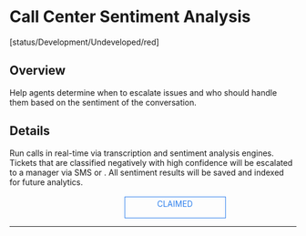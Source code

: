 <!--TODO: Replace all references to "VDA", "Developer Application", and "Developer App" with "Veritone Developer"-->
<style>
    #claim-this-flow-btn {
        display: block;
        color: #2F80ED;
        border: 1px solid #2F80ED;
        width: 170px;
        height: 30px;
        text-align: center;
        padding: 3px;
        position: relative;
        text-decoration: none;
        left: 40%;
    }
</style>
# Call Center Sentiment Analysis 
[status/Development/Undeveloped/red]


## Overview <!-- {docsify-ignore} -->
Help agents determine when to escalate issues and who should handle them based on the sentiment of the conversation.
## Details <!-- {docsify-ignore} -->
Run calls in real-time via transcription and sentiment analysis engines. Tickets that are classified negatively with high confidence will be escalated to a manager via SMS or <Call Center system>. All sentiment results will be saved and indexed for future analytics.
</br>
</br>
<a target="_blank" href="#" id="claim-this-flow-btn">CLAIMED</a>
<hr>
